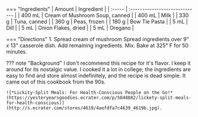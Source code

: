 === "Ingredients"
    | Amount | Ingredient                     |
    | :----- | :----------------------------- |
    | 400 mL | Cream of Mushroom Soup, canned |
    | 400 mL | Milk                           |
    | 330 g  | Tuna, canned                   |
    | 360 g  | Peas, frozen                   |
    | 180 g  | Bow Tie Pasta                  |
    | 5 mL   | Dill                           |
    | 5 mL   | Onion Flakes, dried            |
    | 5 mL   | Oregano                        |

=== "Directions"
    1. Spread cream of mushroom Spread ingredients over 9" x 13" casserole dish. Add remaining ingredients. Mix. Bake at 325° F for 50 minutes.

??? note "Background"
    I don't recommend this recipe for it's flavor. I keep it around for its nostalgic value. I cooked it a lot in college; the ingredients are easy to find and store almost indefinitely, and the recipe is dead simple. It came out of this cookbook from the 90s.

    ![*Lickity-Split Meals: For Health-Conscious People on the Go!* (https://yesteryearsgoodies.ecrater.com/p/5848882/lickety-split-meals-for-health-conscious)](http://s.ecrater.com/stores/4619/4aefdfa7c4639_4619b.jpg).
